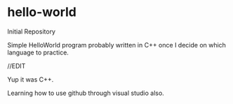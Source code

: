 # hello-world
Initial Repository

Simple HelloWorld program probably written in C++ once I decide on which language to practice.

//EDIT

Yup it was C++.

Learning how to use github through visual studio also.
